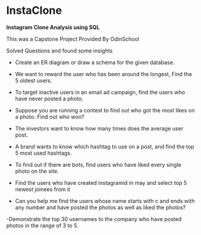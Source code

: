 # InstaClone
**Instagram Clone Analysis using SQL**

This was a Capstone Project Provided By OdinSchool

Solved Questions and found some insights 

- Create an ER diagram or draw a schema for the given database.

- We want to reward the user who has been around the longest, Find the 5 oldest users.

- To target inactive users in an email ad campaign, find the users who have never posted a photo.

- Suppose you are running a contest to find out who got the most likes on a photo. Find out who won?

- The investors want to know how many times does the average user post.

- A brand wants to know which hashtag to use on a post, and find the top 5 most used hashtags.

- To find out if there are bots, find users who have liked every single photo on the site.

- Find the users who have created instagramid in may and select top 5 newest joinees from it

- Can you help me find the users whose name starts with c and ends with any number and have posted the photos as well as liked the photos?

-Demonstrate the top 30 usernames to the company who have posted photos in the range of 3 to 5.
